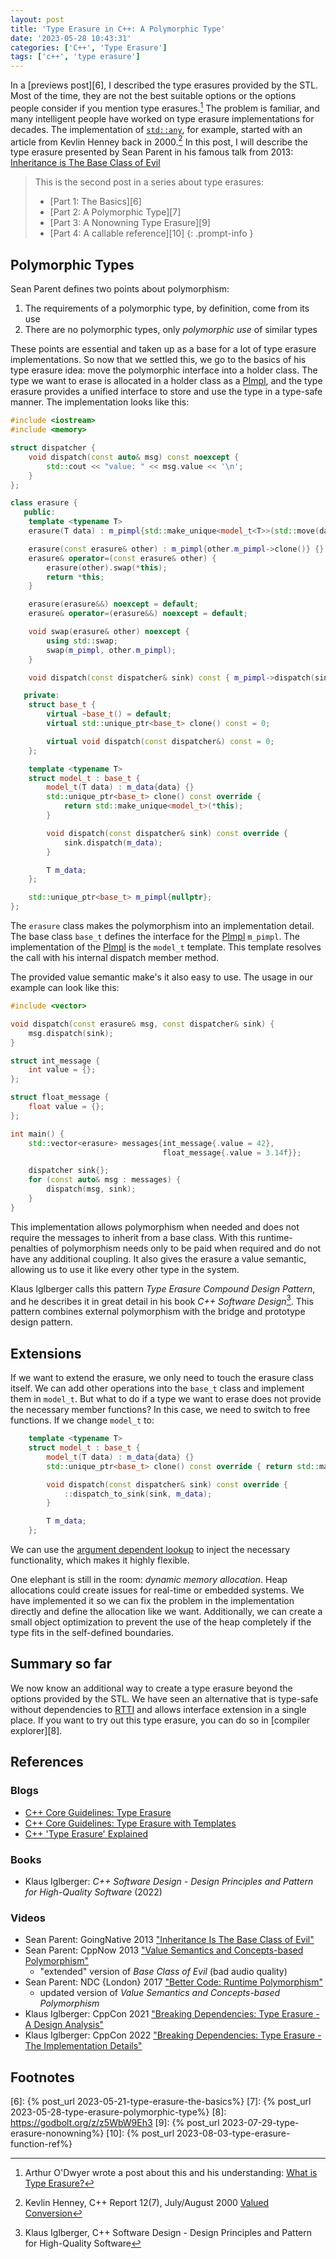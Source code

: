 ```yaml
---
layout: post
title: 'Type Erasure in C++: A Polymorphic Type'
date: '2023-05-28 10:43:31'
categories: ['C++', 'Type Erasure']
tags: ['c++', 'type erasure']
---
```


In a [previews post][6], I described the type erasures provided by the STL. 
Most of the time, they are not the best suitable options or the options people 
consider if you mention type erasures.[^1] The problem is familiar, and many 
intelligent people have worked on type erasure implementations for decades. The 
implementation of [`std::any`][1], for example, started with an article from 
Kevlin Henney back in 2000.[^2] In this post, I will describe the type erasure 
presented by Sean Parent in his famous talk from 2013: 
[Inheritance is The Base Class of Evil][2]

> This is the second post in a series about type erasures:
> * [Part 1: The Basics][6]
> * [Part 2: A Polymorphic Type][7]
> * [Part 3: A Nonowning Type Erasure][9]
> * [Part 4: A callable reference][10]
{: .prompt-info }

## Polymorphic Types

Sean Parent defines two points about polymorphism:
1. The requirements of a polymorphic type, by definition, come from its use
2. There are no polymorphic types, only *polymorphic use* of similar types

These points are essential and taken up as a base for a lot of type erasure 
implementations. So now that we settled this, we go to the basics of his type 
erasure idea: move the polymorphic interface into a holder class. The type we 
want to erase is allocated in a holder class as a [PImpl][3], and the type 
erasure provides a unified interface to store and use the type in a type-safe 
manner. The implementation looks like this:

```cpp
#include <iostream>
#include <memory>

struct dispatcher {
    void dispatch(const auto& msg) const noexcept {
        std::cout << "value: " << msg.value << '\n';
    }
};

class erasure {
   public:
    template <typename T>
    erasure(T data) : m_pimpl{std::make_unique<model_t<T>>(std::move(data))} {}

    erasure(const erasure& other) : m_pimpl{other.m_pimpl->clone()} {}
    erasure& operator=(const erasure& other) {
        erasure(other).swap(*this);
        return *this;
    }

    erasure(erasure&&) noexcept = default;
    erasure& operator=(erasure&&) noexcept = default;

    void swap(erasure& other) noexcept {
        using std::swap;
        swap(m_pimpl, other.m_pimpl);
    }

    void dispatch(const dispatcher& sink) const { m_pimpl->dispatch(sink); }

   private:
    struct base_t {
        virtual ~base_t() = default;
        virtual std::unique_ptr<base_t> clone() const = 0;

        virtual void dispatch(const dispatcher&) const = 0;
    };

    template <typename T>
    struct model_t : base_t {
        model_t(T data) : m_data{data} {}
        std::unique_ptr<base_t> clone() const override { 
            return std::make_unique<model_t>(*this); 
        }

        void dispatch(const dispatcher& sink) const override {
            sink.dispatch(m_data);
        }

        T m_data;
    };

    std::unique_ptr<base_t> m_pimpl{nullptr};
};
```

The `erasure` class makes the polymorphism into an implementation detail. The 
base class `base_t` defines the interface for the [PImpl][3] `m_pimpl`. The 
implementation of the [PImpl][3] is the `model_t` template. This template 
resolves the call with his internal dispatch member method. 

The provided value semantic make's it also easy to use. The usage in our example 
can look like this:
```cpp
#include <vector>

void dispatch(const erasure& msg, const dispatcher& sink) {
    msg.dispatch(sink);
}

struct int_message {
    int value = {};
};

struct float_message {
    float value = {};
};

int main() {
    std::vector<erasure> messages{int_message{.value = 42},
                                  float_message{.value = 3.14f}};

    dispatcher sink{};
    for (const auto& msg : messages) {
        dispatch(msg, sink);
    }
}
```

This implementation allows polymorphism when needed and does not require the 
messages to inherit from a base class. With this runtime-penalties of 
polymorphism needs only to be paid when required and do not have any additional 
coupling. It also gives the erasure a value semantic, allowing us to use it 
like every other type in the system.

Klaus Iglberger calls this pattern *Type Erasure Compound Design Pattern*, and he 
describes it in great detail in his book *C++ Software Design*[^3]. This pattern 
combines external polymorphism with the bridge and prototype design pattern.

## Extensions

If we want to extend the erasure, we only need to touch the erasure class itself. 
We can add other operations into the `base_t` class and implement them in 
`model_t`. But what to do if a type we want to erase does not provide the 
necessary member functions? In this case, we need to switch to free functions. 
If we change `model_t` to:

```cpp
    template <typename T>
    struct model_t : base_t {
        model_t(T data) : m_data{data} {}
        std::unique_ptr<base_t> clone() const override { return std::make_unique<model_t>(*this); }

        void dispatch(const dispatcher& sink) const override {
            ::dispatch_to_sink(sink, m_data);
        }

        T m_data;
    };
```

We can use the [argument dependent lookup][4] to inject the necessary 
functionality, which makes it highly flexible.

One elephant is still in the room: *dynamic memory allocation*. Heap allocations 
could create issues for real-time or embedded systems. We have implemented it 
so we can fix the problem in the implementation directly and define the 
allocation like we want. Additionally, we can create a small object optimization 
to prevent the use of the heap completely if the type fits in the self-defined 
boundaries.

## Summary so far

We now know an additional way to create a type erasure beyond the options 
provided by the STL. We have seen an alternative that is type-safe without 
dependencies to [RTTI][5] and allows interface extension in a single place. If 
you want to try out this type erasure, you can do so in [compiler explorer][8].

## References

### Blogs

* [C++ Core Guidelines: Type Erasure](https://www.modernescpp.com/index.php/c-core-guidelines-type-erasure)
* [C++ Core Guidelines: Type Erasure with Templates](https://www.modernescpp.com/index.php/c-core-guidelines-type-erasure-with-templates)
* [C++ 'Type Erasure' Explained](https://davekilian.com/cpp-type-erasure.html)

### Books

* Klaus Iglberger: *C++ Software Design - Design Principles and Pattern for High-Quality Software* (2022)

### Videos

* Sean Parent: GoingNative 2013 ["Inheritance Is The Base Class of Evil"][2]
* Sean Parent: CppNow 2013 ["Value Semantics and Concepts-based Polymorphism"](https://youtu.be/_BpMYeUFXv8)
  * "extended" version of *Base Class of Evil* (bad audio quality)
* Sean Parent: NDC {London} 2017 ["Better Code: Runtime Polymorphism"](https://youtu.be/QGcVXgEVMJg)
  * updated version of *Value Semantics and Concepts-based Polymorphism* 
* Klaus Iglberger: CppCon 2021 ["Breaking Dependencies: Type Erasure - A Design Analysis"](https://youtu.be/4eeESJQk-mw)
* Klaus Iglberger: CppCon 2022 ["Breaking Dependencies: Type Erasure - The Implementation Details"](https://youtu.be/qn6OqefuH08)

## Footnotes

[^1]: Arthur O'Dwyer wrote a post about this and his understanding: [What is Type Erasure?](https://quuxplusone.github.io/blog/2019/03/18/what-is-type-erasure/)
[^2]: Kevlin Henney, C++ Report 12(7), July/August 2000 [Valued Conversion](https://web.archive.org/web/20120627084406/www.two-sdg.demon.co.uk/curbralan/papers/ValuedConversions.pdf)
[^3]: Klaus Iglberger, C++ Software Design - Design Principles and Pattern for High-Quality Software

[1]: https://en.cppreference.com/w/cpp/utility/any
[2]: https://youtu.be/bIhUE5uUFOA
[3]: https://en.cppreference.com/w/cpp/language/pimpl
[4]: https://en.cppreference.com/w/cpp/language/adl
[5]: https://en.wikipedia.org/wiki/Run-time_type_information
[6]: {% post_url 2023-05-21-type-erasure-the-basics%}
[7]: {% post_url 2023-05-28-type-erasure-polymorphic-type%}
[8]: https://godbolt.org/z/z5WbW9Eh3
[9]: {% post_url 2023-07-29-type-erasure-nonowning%}
[10]: {% post_url 2023-08-03-type-erasure-function-ref%}
